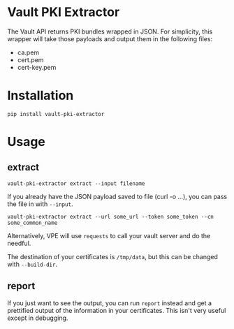 # Vault PKI Extractor

The Vault API returns PKI bundles wrapped in JSON. For simplicity,
this wrapper will take those payloads and output them in the following files:

* ca.pem
* cert.pem
* cert-key.pem

# Installation

    pip install vault-pki-extractor

# Usage

## extract

    vault-pki-extractor extract --input filename

If you already have the JSON payload saved to file (curl -o ...), you can pass
the file in with `--input`.

    vault-pki-extractor extract --url some_url --token some_token --cn some_common_name

Alternatively, VPE will use `requests` to call your vault server and do the needful.

The destination of your certificates is `/tmp/data`, but this can be changed with `--build-dir`.

## report

If you just want to see the output, you can run `report` instead and get a prettified
output of the information in your certificates. This isn't very useful except in debugging.
